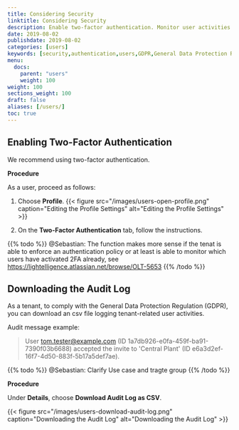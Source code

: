 ```yaml
---
title: Considering Security 
linktitle: Considering Security
description: Enable two-factor authentication. Monitor user activities via the audit log.
date: 2019-08-02
publishdate: 2019-08-02
categories: [users]
keywords: [security,authentication,users,GDPR,General Data Protection Regulation]
menu:
  docs:
    parent: "users"
    weight: 100
weight: 100
sections_weight: 100
draft: false
aliases: [/users/]
toc: true
---
```


## Enabling Two-Factor Authentication

We recommend using two-factor authentication.

**Procedure**

As a user, proceed as follows: 

1. Choose **Profile**.
	{{< figure src="/images/users-open-profile.png" caption="Editing the Profile Settings" alt="Editing the Profile Settings" >}}

2. On the **Two-Factor Authentication** tab, follow the instructions.

{{% todo %}} @Sebastian: The function makes more sense if the tenat is able to enforce an authentication policy or at least is able to 
monitor which users have activated 2FA already, see https://lightelligence.atlassian.net/browse/OLT-5653 {{% /todo %}}

## Downloading the Audit Log

As a tenant, to comply with the General Data Protection Regulation (GDPR), you can download an csv file logging tenant-related user activities.

Audit message example: 

> User tom.tester@example.com (ID 1a7db926-e0fa-459f-ba91-7390f03b6688) accepted the invite to 'Central Plant' (ID e6a3d2ef-16f7-4d50-883f-5b17a5def7ae).


{{% todo %}} @Sebastian: Clarify Use case and tragte group {{% /todo %}}

**Procedure**

Under **Details**, choose **Download Audit Log as CSV**.

{{< figure src="/images/users-download-audit-log.png" caption="Downloading the Audit Log" alt="Downloading the Audit Log" >}}



